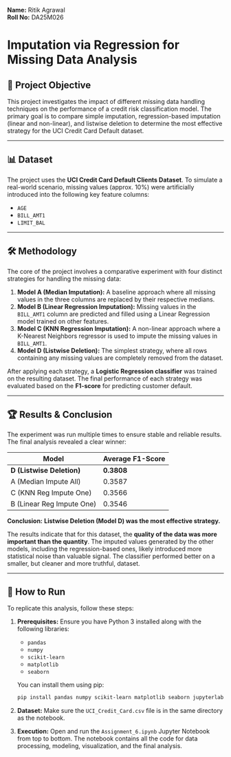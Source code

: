 **Name:** Ritik Agrawal  
**Roll No:** DA25M026
# Imputation via Regression for Missing Data Analysis

## 📝 Project Objective

This project investigates the impact of different missing data handling techniques on the performance of a credit risk classification model. The primary goal is to compare simple imputation, regression-based imputation (linear and non-linear), and listwise deletion to determine the most effective strategy for the UCI Credit Card Default dataset.

---

## 📊 Dataset

The project uses the **UCI Credit Card Default Clients Dataset**. To simulate a real-world scenario, missing values (approx. 10%) were artificially introduced into the following key feature columns:
- `AGE`
- `BILL_AMT1`
- `LIMIT_BAL`

---

## 🛠️ Methodology

The core of the project involves a comparative experiment with four distinct strategies for handling the missing data:

1.  **Model A (Median Imputation):** A baseline approach where all missing values in the three columns are replaced by their respective medians.
2.  **Model B (Linear Regression Imputation):** Missing values in the `BILL_AMT1` column are predicted and filled using a Linear Regression model trained on other features.
3.  **Model C (KNN Regression Imputation):** A non-linear approach where a K-Nearest Neighbors regressor is used to impute the missing values in `BILL_AMT1`.
4.  **Model D (Listwise Deletion):** The simplest strategy, where all rows containing any missing values are completely removed from the dataset.

After applying each strategy, a **Logistic Regression classifier** was trained on the resulting dataset. The final performance of each strategy was evaluated based on the **F1-score** for predicting customer default.

---

## 🏆 Results & Conclusion

The experiment was run multiple times to ensure stable and reliable results. The final analysis revealed a clear winner:

| Model                       | Average F1-Score |
| --------------------------- | ---------------- |
| **D (Listwise Deletion)** | **0.3808** |
| A (Median Impute All)       | 0.3587         |
| C (KNN Reg Impute One)      | 0.3566         |
| B (Linear Reg Impute One)   | 0.3546         |

**Conclusion:** **Listwise Deletion (Model D) was the most effective strategy.**

The results indicate that for this dataset, the **quality of the data was more important than the quantity**. The imputed values generated by the other models, including the regression-based ones, likely introduced more statistical noise than valuable signal. The classifier performed better on a smaller, but cleaner and more truthful, dataset.

---

## 🚀 How to Run

To replicate this analysis, follow these steps:

1.  **Prerequisites:** Ensure you have Python 3 installed along with the following libraries:
    - `pandas`
    - `numpy`
    - `scikit-learn`
    - `matplotlib`
    - `seaborn`

    You can install them using pip:
    ```bash
    pip install pandas numpy scikit-learn matplotlib seaborn jupyterlab
    ```

2.  **Dataset:** Make sure the `UCI_Credit_Card.csv` file is in the same directory as the notebook.

3.  **Execution:** Open and run the `Assignment_6.ipynb` Jupyter Notebook from top to bottom. The notebook contains all the code for data processing, modeling, visualization, and the final analysis.
